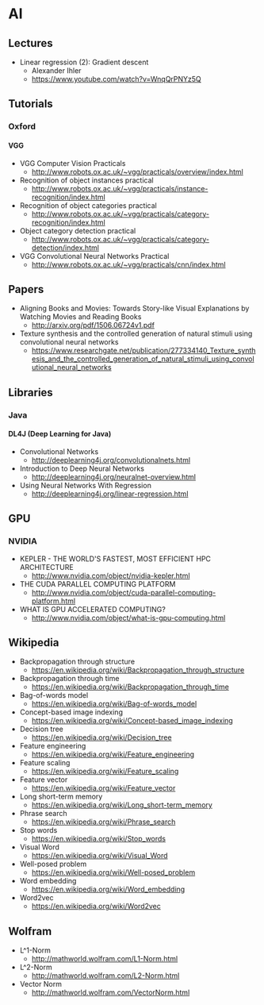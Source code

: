 # AI

## Lectures
* Linear regression (2): Gradient descent
  * Alexander Ihler
  * https://www.youtube.com/watch?v=WnqQrPNYz5Q

## Tutorials
### Oxford
#### VGG
* VGG Computer Vision Practicals
  * http://www.robots.ox.ac.uk/~vgg/practicals/overview/index.html
* Recognition of object instances practical
  * http://www.robots.ox.ac.uk/~vgg/practicals/instance-recognition/index.html
* Recognition of object categories practical
  * http://www.robots.ox.ac.uk/~vgg/practicals/category-recognition/index.html
* Object category detection practical
  * http://www.robots.ox.ac.uk/~vgg/practicals/category-detection/index.html
* VGG Convolutional Neural Networks Practical
  * http://www.robots.ox.ac.uk/~vgg/practicals/cnn/index.html

## Papers
* Aligning Books and Movies: Towards Story-like Visual Explanations by Watching Movies and Reading Books
  * http://arxiv.org/pdf/1506.06724v1.pdf
* Texture synthesis and the controlled generation of natural stimuli using convolutional neural networks
  * https://www.researchgate.net/publication/277334140_Texture_synthesis_and_the_controlled_generation_of_natural_stimuli_using_convolutional_neural_networks

## Libraries
### Java
#### DL4J (Deep Learning for Java)
* Convolutional Networks
  * http://deeplearning4j.org/convolutionalnets.html
* Introduction to Deep Neural Networks
  * http://deeplearning4j.org/neuralnet-overview.html
* Using Neural Networks With Regression
  * http://deeplearning4j.org/linear-regression.html

## GPU
### NVIDIA
* KEPLER - THE WORLD'S FASTEST, MOST EFFICIENT HPC ARCHITECTURE
  * http://www.nvidia.com/object/nvidia-kepler.html
* THE CUDA PARALLEL COMPUTING PLATFORM
  * http://www.nvidia.com/object/cuda-parallel-computing-platform.html
* WHAT IS GPU ACCELERATED COMPUTING?
  * http://www.nvidia.com/object/what-is-gpu-computing.html

## Wikipedia
* Backpropagation through structure
  * https://en.wikipedia.org/wiki/Backpropagation_through_structure
* Backpropagation through time
  * https://en.wikipedia.org/wiki/Backpropagation_through_time
* Bag-of-words model
  * https://en.wikipedia.org/wiki/Bag-of-words_model
* Concept-based image indexing
  * https://en.wikipedia.org/wiki/Concept-based_image_indexing
* Decision tree
  * https://en.wikipedia.org/wiki/Decision_tree
* Feature engineering
  * https://en.wikipedia.org/wiki/Feature_engineering
* Feature scaling
  * https://en.wikipedia.org/wiki/Feature_scaling
* Feature vector
  * https://en.wikipedia.org/wiki/Feature_vector
* Long short-term memory
  * https://en.wikipedia.org/wiki/Long_short-term_memory
* Phrase search
  * https://en.wikipedia.org/wiki/Phrase_search
* Stop words
  * https://en.wikipedia.org/wiki/Stop_words
* Visual Word
  * https://en.wikipedia.org/wiki/Visual_Word
* Well-posed problem
  * https://en.wikipedia.org/wiki/Well-posed_problem
* Word embedding
  * https://en.wikipedia.org/wiki/Word_embedding
* Word2vec
  * https://en.wikipedia.org/wiki/Word2vec

## Wolfram
* L^1-Norm
  * http://mathworld.wolfram.com/L1-Norm.html
* L^2-Norm
  * http://mathworld.wolfram.com/L2-Norm.html
* Vector Norm
  * http://mathworld.wolfram.com/VectorNorm.html
